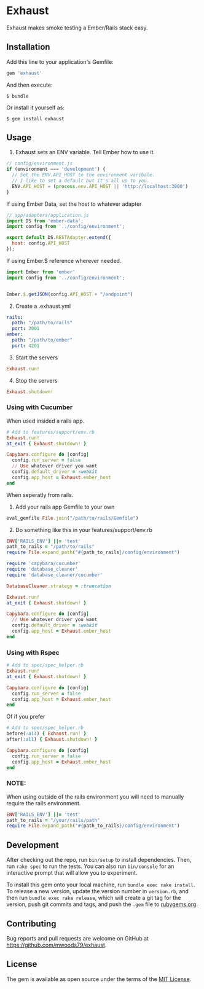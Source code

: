 # Exhaust

Exhaust makes smoke testing a Ember/Rails stack easy.

## Installation

Add this line to your application's Gemfile:

```ruby
gem 'exhaust'
```

And then execute:

    $ bundle

Or install it yourself as:

    $ gem install exhaust

## Usage

1. Exhaust sets an ENV variable. Tell Ember how to use it.

```javascript
// config/environment.js
if (environment === 'development') {
  // Set the ENV.API_HOST to the environment varibale.
  // I like to set a default but it's all up to you.
  ENV.API_HOST = (process.env.API_HOST || 'http://localhost:3000')
}
```
If using Ember Data, set the host to whatever adapter

```javascript
// app/adapters/application.js
import DS from 'ember-data';
import config from '../config/environment';

export default DS.RESTAdapter.extend({
  host: config.API_HOST
});
```

If using Ember.$ reference wherever needed.
```javascript
import Ember from 'ember'
import config from '../config/environment';


Ember.$.getJSON(config.API_HOST + "/endpoint")
```

2. Create a .exhaust.yml

```yaml
rails:
  path: "/path/to/rails"
  port: 3001
ember:
  path: "/path/to/ember"
  port: 4201
```

3. Start the servers

```ruby
Exhaust.run!
```

4. Stop the servers
```ruby
Exhaust.shutdown!
```

### Using with Cucumber

When used insided a rails app.

```ruby
# Add to features/support/env.rb
Exhaust.run!
at_exit { Exhaust.shutdown! }

Capybara.configure do |config|
  config.run_server = false
  // Use whatever driver you want
  config.default_driver = :webkit
  config.app_host = Exhaust.ember_host
end
```

When seperatly from rails.

1. Add your rails app Gemfile to your own

```ruby
eval_gemfile File.join("/path/to/rails/Gemfile")
```

2. Do something like this in your features/support/env.rb

```ruby
ENV['RAILS_ENV'] ||= 'test'
path_to_rails = "/path/to/rails"
require File.expand_path("#{path_to_rails}/config/environment")

require 'capybara/cucumber'
require 'database_cleaner'
require 'database_cleaner/cucumber'

DatabaseCleaner.strategy = :truncation

Exhaust.run!
at_exit { Exhaust.shutdown! }

Capybara.configure do |config|
  // Use whatever driver you want
  config.default_driver = :webkit
  config.app_host = Exhaust.ember_host
end
```

### Using with Rspec

```ruby
# Add to spec/spec_helper.rb
Exhaust.run!
at_exit { Exhaust.shutdown! }

Capybara.configure do |config|
  config.run_server = false
  config.app_host = Exhaust.ember_host
end
```

Of if you prefer

```ruby
# Add to spec/spec_helper.rb
before(:all) { Exhaust.run! }
after(:all) { Exhaust.shutdown! }

Capybara.configure do |config|
  config.run_server = false
  config.app_host = Exhaust.ember_host
end
```

### NOTE:
When using outside of the rails environment you will need to manually require the rails environment.

```ruby
ENV['RAILS_ENV'] ||= 'test'
path_to_rails = "/your/rails/path"
require File.expand_path("#{path_to_rails}/config/environment")
```

## Development

After checking out the repo, run `bin/setup` to install dependencies. Then, run `rake spec` to run the tests. You can also run `bin/console` for an interactive prompt that will allow you to experiment.

To install this gem onto your local machine, run `bundle exec rake install`. To release a new version, update the version number in `version.rb`, and then run `bundle exec rake release`, which will create a git tag for the version, push git commits and tags, and push the `.gem` file to [rubygems.org](https://rubygems.org).

## Contributing

Bug reports and pull requests are welcome on GitHub at https://github.com/mwoods79/exhaust.


## License

The gem is available as open source under the terms of the [MIT License](http://opensource.org/licenses/MIT).

